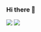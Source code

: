 ### Hi there 👋

![](https://komarev.com/ghpvc/?username=lohxt1)
![](https://githubprofilewatcher.vercel.app/api/views)

<!--
**lohxt1/lohxt1** is a ✨ _special_ ✨ repository because its `README.md` (this file) appears on your GitHub profile.

Here are some ideas to get you started:

- 🔭 I’m currently working on ...
- 🌱 I’m currently learning ...
- 👯 I’m looking to collaborate on ...
- 🤔 I’m looking for help with ...
- 💬 Ask me about ...
- 📫 How to reach me: ...
- 😄 Pronouns: ...
- ⚡ Fun fact: ...
-->
